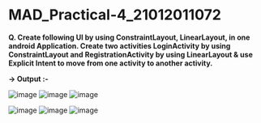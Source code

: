 # MAD_Practical-4_21012011072

**Q. Create following UI by using ConstraintLayout, LinearLayout, in one android Application. Create two activities LoginActivity by using ConstraintLayout and RegistrationActivity by using LinearLayout & use Explicit Intent to move from one activity to another activity.**

**-> Output :-**

![image](https://github.com/Divy484/MAD_Practical-4_21012011072/assets/98522523/e1f08dab-e752-4bbd-b115-2ea01e9583cf)
![image](https://github.com/Divy484/MAD_Practical-4_21012011072/assets/98522523/7af1ba25-9610-4a36-9a6a-1a00e7324142)
![image](https://github.com/Divy484/MAD_Practical-4_21012011072/assets/98522523/451ea063-696f-4792-ba69-7438550a61ff)


![image](https://github.com/Divy484/MAD_Practical-4_21012011072/assets/98522523/12b8e6c7-b64f-4816-8f53-0099215e34d1)
![image](https://github.com/Divy484/MAD_Practical-4_21012011072/assets/98522523/02544be3-0347-4370-aeb7-1730e41bb614)
![image](https://github.com/Divy484/MAD_Practical-4_21012011072/assets/98522523/f9f4fee2-3e8e-4b53-b6d8-d66b101693e4)
